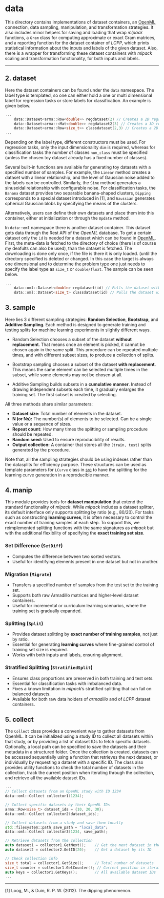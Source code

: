 # data

This directory contains implementations of dataset containers, an [OpenML](https://www.openml.org/) connection, data sampling, manipulation, and transformation strategies. It also includes minor helpers for saving and loading that wrap *mlpack* functions, a `Gram` class for computing approximate or exact Gram matrices, and a reporting function for the dataset container of *LCPP*, which prints statistical information about the inputs and labels of the given dataset. Also, there is a wrapper for transforming these dataset containers with *mlpack* scaling and transformation functionality, for both inputs and labels.

---

## 2. dataset

Here the dataset containers can be found under the `data` namespace. The label type is templated, so one can either hold a one or multi dimensional label for regression tasks or store labels for classification. An example is given below.

```cpp
...
    data::Dataset<arma::Row<double>> regdataset(2) // Creates a 2D regression dataset
    data::Dataset<arma::<Mat<double>> regdataset2(3) // Creates a 3D regression dataset with multi-dimensional output
    data::Dataset<arma::Row<size_t>> classdataset(2,3) // Creates a 2D 3-class classification dataset
...
```

Depending on the label type, different constructors must be used. For regression tasks, only the input dimensionality `dim` is required, whereas for classification tasks the number of classes `num_class` must be specified (unless the chosen toy dataset already has a fixed number of classes).

Several built-in functions are available for generating toy datasets with a specified number of samples. For example, the `Linear` method creates a dataset with a linear relationship, and the level of Gaussian noise added to the labels can be controlled. Similarly, the `Sine` method generates a sinusoidal relationship with configurable noise. For classification tasks, the `Banana` dataset provides two separable banana-shaped clusters, `Dipping` corresponds to a special dataset introduced in [1], and `Gaussian` generates spherical Gaussian blobs by specifying the means of the clusters.

Alternatively, users can define their own datasets and place them into this container, either at initialization or through the `Update` method.

In `data::oml` namespace there is another dataset container. This dataset gets data through the Rest API of the *OpenML* database. To get a certain dataset only the `id` is needed for a dataset which can be found in [OpenML](https://www.openml.org/). First, the meta-data is fetched to the directory of choice (there is of course my deafults can also be used), than the dataset is fetched. The downloading is done only once, if the file is there it is only loaded. (until the directory specified is deleted or changed. In this case the target is always one dimensional and to determine the problem type one just needs to specify the label type as `size_t` or `double/float`. The sample can be seen below.

```cpp
...
    data::oml::Dataset<double> regdataset(id) // Pulls the dataset with id as a regression task
    data::oml::Dataset<size_t> classdataset(id) // Pulls the dataset with id as a regression task
```
 
## 3. sample

Here lies 3 different sampling strategies: **Random Selection**, **Bootstrap**, and **Additive Sampling**. Each method is designed to generate training and testing splits for machine learning experiments in slightly different ways.

- Random Selection chooses a subset of the dataset **without replacement**. That means once an element is picked, it cannot be chosen again in the same split. This procedure can be repeated multiple times, and with different subset sizes, to produce a collection of splits.

- Bootstrap sampling chooses a subset of the dataset **with replacement**. This means the same element can be selected multiple times in the subset, while some elements may not be chosen at all.

- Additive Sampling builds subsets in a **cumulative manner**. Instead of drawing independent subsets each time, it gradually enlarges the training set. The first subset is created by selecting. 


All three methods share similar parameters:

- **Dataset size:** Total number of elements in the dataset.  
- **N (or Ns):** The number(s) of elements to be selected. Can be a single value or a sequence of sizes.  
- **Repeat count:** How many times the splitting or sampling procedure should be repeated.  
- **Random seed:** Used to ensure reproducibility of results.  
- **Output collection:** A container that stores all the `(train, test)` splits generated by the procedure.  

Note that, all the sampling strategies should be using indexes rather than the datasplits for efficiency purpose. These structures can be used as template parameters for `LCurve` class in [src](docs/src.md) to have the splitting for the learning curve generation in a reproducible manner.

## 4. manip

This module provides tools for **dataset manipulation** that extend the standard functionality of *mlpack*. While *mlpack* includes a dataset splitter, its default interface only supports splitting by ratio (e.g., 80/20). For tasks such as constructing **learning curves**, it is often necessary to control the exact number of training samples at each step. To support this, we reimplemented splitting functions with the same signatures as *mlpack* but with the additional flexibility of specifying the **exact training set size**.  


### Set Difference (`SetDiff`)
- Computes the difference between two sorted vectors.
- Useful for identifying elements present in one dataset but not in another.

### Migration (`Migrate`)
- Transfers a specified number of samples from the test set to the training set.  
- Supports both raw Armadillo matrices and higher-level dataset containers.  
- Useful for incremental or curriculum learning scenarios, where the training set is gradually expanded.

### Splitting (`Split`)
- Provides dataset splitting by **exact number of training samples**, not just by ratio.  
- Essential for generating **learning curves** where fine-grained control of training set size is required.  
- Works with both inputs and labels, ensuring alignment.

### Stratified Splitting (`StratifiedSplit`)
- Ensures class proportions are preserved in both training and test sets.  
- Essential for classification tasks with imbalanced data.  
- Fixes a known limitation in *mlpack*’s stratified splitting that can fail on balanced datasets.  
- Available for both raw data holders of *armadillo* and of *LCPP* dataset containers.


## 5. collect

The `Collect` class provides a convenient way to gather datasets from OpenML. It can be initialized using a study ID to collect all datasets within that study, or by providing a list of dataset IDs to fetch specific datasets. Optionally, a local path can be specified to save the datasets and their metadata in a structured folder. Once the collection is created, datasets can be accessed sequentially using a function that retrieves the next dataset, or individually by requesting a dataset with a specific ID. The class also provides utility functions to check the total number of datasets in the collection, track the current position when iterating through the collection, and retrieve all the available dataset IDs. 

```cpp
...
// Collect datasets from an OpenML study with ID 1234
data::oml::Collect collector1(1234);

// Collect specific datasets by their OpenML IDs
arma::Row<size_t> dataset_ids = {10, 20, 30};
data::oml::Collect collector2(dataset_ids);

// Collect datasets from a study and save them locally
std::filesystem::path save_path = "local_data";
data::oml::Collect collector3(1234, save_path);

// Retrieve datasets from the collection
auto dataset1 = collector1.GetNext();    // Get the next dataset in the collection
auto dataset2 = collector2.GetID(20);    // Get a dataset by its ID

// Check collection info
size_t total = collector1.GetSize();     // Total number of datasets
size_t counter = collector1.GetCounter(); // Current position in iteration
auto keys = collector1.GetKeys();        // All available dataset IDs
...
```
--- 

[1] Loog, M., & Duin, R. P. W. (2012). The dipping phenomenon. 
